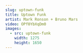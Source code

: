 ```yaml
---
slug: uptown-funk
title: Uptown Funk
artist: Mark Ronson + Bruno Mars
video: OPf0YbXqDm0
images:
  - src: uptown-funk
    width: 1275
    height: 1650
---
```

